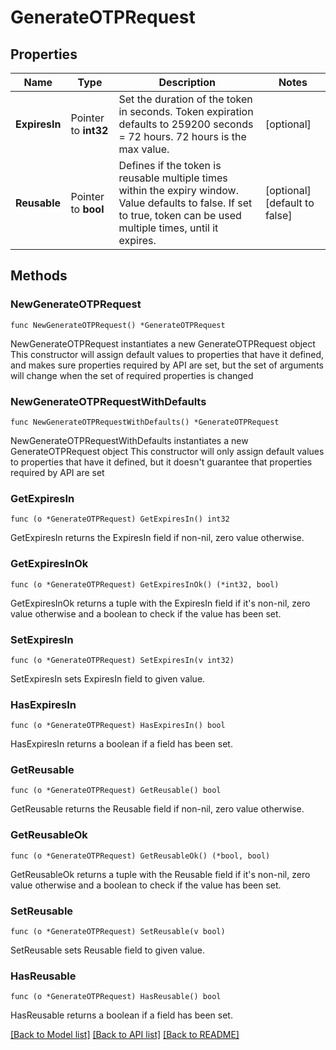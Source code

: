# GenerateOTPRequest

## Properties

Name | Type | Description | Notes
------------ | ------------- | ------------- | -------------
**ExpiresIn** | Pointer to **int32** | Set the duration of the token in seconds. Token expiration defaults to 259200 seconds &#x3D; 72 hours. 72 hours is the max value. | [optional] 
**Reusable** | Pointer to **bool** | Defines if the token is reusable multiple times within the expiry window. Value defaults to false. If set to true, token can be used multiple times, until it expires. | [optional] [default to false]

## Methods

### NewGenerateOTPRequest

`func NewGenerateOTPRequest() *GenerateOTPRequest`

NewGenerateOTPRequest instantiates a new GenerateOTPRequest object
This constructor will assign default values to properties that have it defined,
and makes sure properties required by API are set, but the set of arguments
will change when the set of required properties is changed

### NewGenerateOTPRequestWithDefaults

`func NewGenerateOTPRequestWithDefaults() *GenerateOTPRequest`

NewGenerateOTPRequestWithDefaults instantiates a new GenerateOTPRequest object
This constructor will only assign default values to properties that have it defined,
but it doesn't guarantee that properties required by API are set

### GetExpiresIn

`func (o *GenerateOTPRequest) GetExpiresIn() int32`

GetExpiresIn returns the ExpiresIn field if non-nil, zero value otherwise.

### GetExpiresInOk

`func (o *GenerateOTPRequest) GetExpiresInOk() (*int32, bool)`

GetExpiresInOk returns a tuple with the ExpiresIn field if it's non-nil, zero value otherwise
and a boolean to check if the value has been set.

### SetExpiresIn

`func (o *GenerateOTPRequest) SetExpiresIn(v int32)`

SetExpiresIn sets ExpiresIn field to given value.

### HasExpiresIn

`func (o *GenerateOTPRequest) HasExpiresIn() bool`

HasExpiresIn returns a boolean if a field has been set.

### GetReusable

`func (o *GenerateOTPRequest) GetReusable() bool`

GetReusable returns the Reusable field if non-nil, zero value otherwise.

### GetReusableOk

`func (o *GenerateOTPRequest) GetReusableOk() (*bool, bool)`

GetReusableOk returns a tuple with the Reusable field if it's non-nil, zero value otherwise
and a boolean to check if the value has been set.

### SetReusable

`func (o *GenerateOTPRequest) SetReusable(v bool)`

SetReusable sets Reusable field to given value.

### HasReusable

`func (o *GenerateOTPRequest) HasReusable() bool`

HasReusable returns a boolean if a field has been set.


[[Back to Model list]](../README.md#documentation-for-models) [[Back to API list]](../README.md#documentation-for-api-endpoints) [[Back to README]](../README.md)


